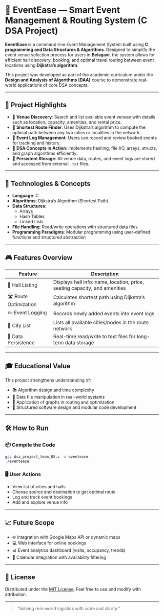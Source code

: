 
# 🎯 EventEase — Smart Event Management & Routing System (C DSA Project)

**EventEase** is a command-line Event Management System built using **C programming and Data Structures & Algorithms**. Designed to simplify the event venue selection process for users in **Belagavi**, the system allows for efficient hall discovery, booking, and optimal travel routing between event locations using **Dijkstra’s algorithm**.

This project was developed as part of the academic curriculum under the **Design and Analysis of Algorithms (DAA)** course to demonstrate real-world applications of core DSA concepts.

---

## 🚀 Project Highlights

- 🔎 **Venue Discovery**: Search and list available event venues with details such as location, capacity, amenities, and rental price.
- 🧠 **Shortest Route Finder**: Uses Dijkstra’s algorithm to compute the optimal path between any two cities or localities in the network.
- 🧾 **Event Log Management**: Users can record and review booked events for tracking and history.
- 🧮 **DSA Concepts in Action**: Implements hashing, file I/O, arrays, structs, and graph algorithms efficiently.
- 🧵 **Persistent Storage**: All venue data, routes, and event logs are stored and accessed from external `.txt` files.

---

## 🧰 Technologies & Concepts

- **Language**: C
- **Algorithms**: Dijkstra’s Algorithm (Shortest Path)
- **Data Structures**:  
  - Arrays  
  - Hash Tables  
  - Linked Lists  
- **File Handling**: Read/write operations with structured data files
- **Programming Paradigms**: Modular programming using user-defined functions and structured abstraction

---

## 🎮 Features Overview

| Feature                          | Description                                                                 |
|----------------------------------|-----------------------------------------------------------------------------|
| 📌 Hall Listing                  | Displays hall info: name, location, price, seating capacity, and amenities |
| 🛣️ Route Optimization            | Calculates shortest path using Dijkstra’s algorithm                         |
| ✏️ Event Logging                | Records newly added events into event logs                                 |
| 🧾 City List                     | Lists all available cities/nodes in the route network                      |
| 🔁 Data Persistence              | Real-time read/write to text files for long-term data storage              |

---

## 🎓 Educational Value

This project strengthens understanding of:

- 📚 Algorithm design and time complexity
- 💾 Data file manipulation in real-world systems
- 🔄 Application of graphs in routing and optimization
- 🧩 Structured software design and modular code development

---

## 🛠️ How to Run

### 📦 Compile the Code

```bash
gcc dsa_project_team_08.c -o eventease
./eventease
````

### 🖥️ User Actions

* View list of cities and halls
* Choose source and destination to get optimal route
* Log and track event bookings
* Add and explore venue info

---

## 📈 Future Scope

* 🌐 Integration with Google Maps API or dynamic maps
* 💻 Web interface for online bookings
* 📊 Event analytics dashboard (visits, occupancy, trends)
* 📅 Calendar integration with availability filtering

---


## 📜 License

Distributed under the [MIT License](https://opensource.org/licenses/MIT). Feel free to use and modify with attribution.

---



> “Solving real-world logistics with code and clarity.”



